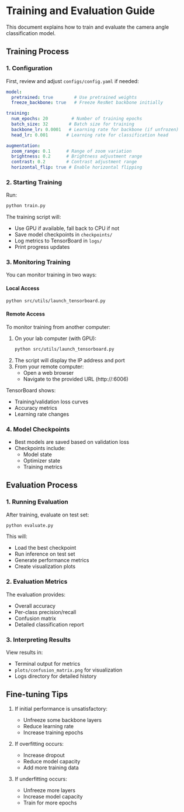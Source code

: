 # Training and Evaluation Guide

This document explains how to train and evaluate the camera angle classification model.

## Training Process

### 1. Configuration
First, review and adjust `configs/config.yaml` if needed:
```yaml
model:
  pretrained: true        # Use pretrained weights
  freeze_backbone: true   # Freeze ResNet backbone initially

training:
  num_epochs: 20         # Number of training epochs
  batch_size: 32        # Batch size for training
  backbone_lr: 0.0001   # Learning rate for backbone (if unfrozen)
  head_lr: 0.001       # Learning rate for classification head

augmentation:
  zoom_range: 0.1      # Range of zoom variation
  brightness: 0.2      # Brightness adjustment range
  contrast: 0.2        # Contrast adjustment range
  horizontal_flip: true # Enable horizontal flipping
```

### 2. Starting Training
Run:
```bash
python train.py
```

The training script will:
- Use GPU if available, fall back to CPU if not
- Save model checkpoints in `checkpoints/`
- Log metrics to TensorBoard in `logs/`
- Print progress updates

### 3. Monitoring Training
You can monitor training in two ways:

#### Local Access
```bash
python src/utils/launch_tensorboard.py
```

#### Remote Access
To monitor training from another computer:
1. On your lab computer (with GPU):
   ```bash
   python src/utils/launch_tensorboard.py
   ```
2. The script will display the IP address and port
3. From your remote computer:
   - Open a web browser
   - Navigate to the provided URL (http://<lab-computer-ip>:6006)

TensorBoard shows:
- Training/validation loss curves
- Accuracy metrics
- Learning rate changes

### 4. Model Checkpoints
- Best models are saved based on validation loss
- Checkpoints include:
  - Model state
  - Optimizer state
  - Training metrics

## Evaluation Process

### 1. Running Evaluation
After training, evaluate on test set:
```bash
python evaluate.py
```

This will:
- Load the best checkpoint
- Run inference on test set
- Generate performance metrics
- Create visualization plots

### 2. Evaluation Metrics
The evaluation provides:
- Overall accuracy
- Per-class precision/recall
- Confusion matrix
- Detailed classification report

### 3. Interpreting Results
View results in:
- Terminal output for metrics
- `plots/confusion_matrix.png` for visualization
- Logs directory for detailed history

## Fine-tuning Tips

1. If initial performance is unsatisfactory:
   - Unfreeze some backbone layers
   - Reduce learning rate
   - Increase training epochs

2. If overfitting occurs:
   - Increase dropout
   - Reduce model capacity
   - Add more training data

3. If underfitting occurs:
   - Unfreeze more layers
   - Increase model capacity
   - Train for more epochs